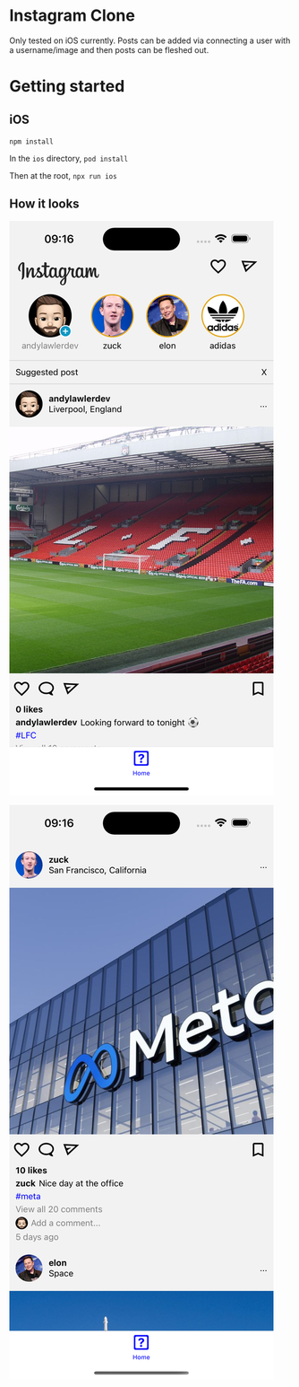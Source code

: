 # Instagram Clone

Only tested on iOS currently. Posts can be added via connecting a user with a username/image and then posts can be fleshed out.

# Getting started

## iOS

`npm install`

In the `ios` directory, `pod install`

Then at the root, `npx run ios`

## How it looks

![Example One](./homescreen.png)

![Example One](./homescreen2.png)
